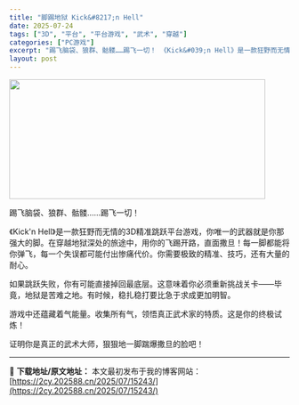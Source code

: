 ```yaml
---
title: "脚踢地狱 Kick&#8217;n Hell"
date: 2025-07-24
tags: ["3D", "平台", "平台游戏", "武术", "穿越"]
categories: ["PC游戏"]
excerpt: "踢飞脑袋、狼群、骷髅……踢飞一切！ 《Kick&#039;n Hell》是一款狂野而无情的3D精准跳跃平台游戏，你唯一的武器就是你那强大的脚。在穿越地狱深处的旅途中，用你的飞踢开路，直面撒旦！每一脚都能将你弹飞，每一个失误都可能付出惨痛代价。你需要极致的精准、技巧，还有大量的耐心。 如果跳跃失败，你有可能直接&hellip;"
layout: post
---
```


<img class="aligncenter size-full wp-image-15218" src="https://2cy.202588.cn/wp-content/uploads/2025/07/2025072414260598.webp" alt="" width="460" height="215" />

踢飞脑袋、狼群、骷髅……踢飞一切！

《Kick'n Hell》是一款狂野而无情的3D精准跳跃平台游戏，你唯一的武器就是你那强大的脚。在穿越地狱深处的旅途中，用你的飞踢开路，直面撒旦！每一脚都能将你弹飞，每一个失误都可能付出惨痛代价。你需要极致的精准、技巧，还有大量的耐心。

如果跳跃失败，你有可能直接掉回最底层。这意味着你必须重新挑战关卡——毕竟，地狱是苦难之地。有时候，稳扎稳打要比急于求成更加明智。

游戏中还蕴藏着气能量。收集所有气，领悟真正武术家的特质。这是你的终极试炼！

证明你是真正的武术大师，狠狠地一脚踹爆撒旦的脸吧！

---
📖 **下载地址/原文地址：** 本文最初发布于我的博客网站：[https://2cy.202588.cn/2025/07/15243/](https://2cy.202588.cn/2025/07/15243/)
